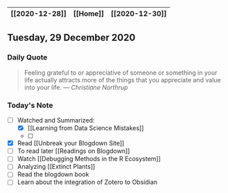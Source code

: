 | [[2020-12-28]] | [[Home]] | [[2020-12-30]] |
| :------------: | :------: | :------------: |

## Tuesday, 29 December 2020

### Daily Quote
> Feeling grateful to or appreciative of someone or something in your life actually attracts more of the things that you appreciate and value into your life.
> &mdash; <cite>Christiane Northrup</cite>

### Today's Note

 - [ ] Watched and Summarized:
	 - [x] [[Learning from Data Science Mistakes]]
	 - [ ] 
- [x] Read [[Unbreak your Blogdown Site]]
- [ ]  To read later [[Readings on Blogdown]]
- [ ] Watch [[Debugging Methods in the R Ecosystem]]
- [ ] Analyzing [[Extinct Plants]]
- [ ] Read the blogdown book
- [ ] Learn about the integration of Zotero to Obsidian